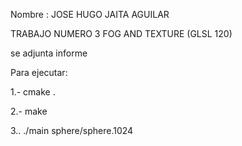 Nombre : JOSE HUGO JAITA AGUILAR

TRABAJO NUMERO 3 FOG AND TEXTURE (GLSL 120)

se adjunta informe

Para ejecutar:

1.- cmake .

2.- make

3.. ./main sphere/sphere.1024
